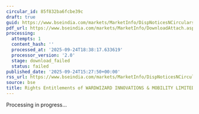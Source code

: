```yaml
---
circular_id: 85f832ba6fcbe39c
draft: true
guid: https://www.bseindia.com/markets/MarketInfo/DispNoticesNCirculars.aspx?Noticeid={0AD03599-E9F2-48E2-BACE-EC020B0E674A}&noticeno=20250924-61&dt=09/24/2025&icount=61&totcount=75&flag=0
pdf_url: https://www.bseindia.com/markets/MarketInfo/DownloadAttach.aspx?id=20250924-61&attachedId=
processing:
  attempts: 1
  content_hash: ''
  processed_at: '2025-09-24T18:38:17.633619'
  processor_version: '2.0'
  stage: download_failed
  status: failed
published_date: '2025-09-24T15:27:50+00:00'
rss_url: https://www.bseindia.com/markets/MarketInfo/DispNoticesNCirculars.aspx?Noticeid={0AD03599-E9F2-48E2-BACE-EC020B0E674A}&noticeno=20250924-61&dt=09/24/2025&icount=61&totcount=75&flag=0
source: bse
title: Rights Entitlements of WARDWIZARD INNOVATIONS & MOBILITY LIMITED.
---
```


Processing in progress...